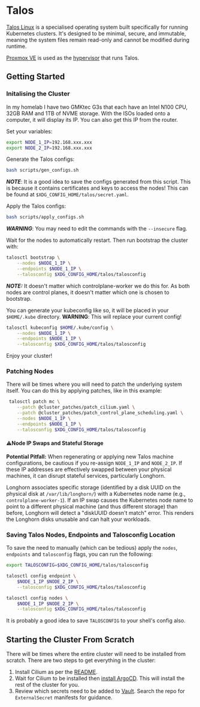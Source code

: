 # Talos

[Talos Linux](https://www.talos.dev/) is a specialised operating system built specifically for running Kubernetes clusters. It's designed to be minimal, secure, and immutable, meaning the system files remain read-only and cannot be modified during runtime.

[Proxmox VE](https://www.proxmox.com/en/) is used as the [hypervisor](https://en.wikipedia.org/wiki/Hypervisor) that runs Talos.

## Getting Started

### Initalising the Cluster

In my homelab I have two GMKtec G3s that each have an Intel N100 CPU, 32GB RAM and 1TB of NVME storage. With the ISOs loaded onto a computer, it will display its IP. You can also get this IP from the router.

Set your variables:

```bash
export NODE_1_IP=192.168.xxx.xxx
export NODE_2_IP=192.168.xxx.xxx
```

Generate the Talos configs:
```bash
bash scripts/gen_configs.sh
```

***NOTE***: It is a good idea to save the configs generated from this script. This is because it contains certificates and keys to access the nodes!
This can be found at `$XDG_CONFIG_HOME/talos/secret.yaml`.

Apply the Talos configs:
```bash
bash scripts/apply_configs.sh
```

***WARNING***: You may need to edit the commands with the `--insecure` flag.

Wait for the nodes to automatically restart. Then run bootstrap the cluster with:

```bash
talosctl bootstrap \
    --nodes $NODE_1_IP \
    --endpoints $NODE_1_IP \
    --talosconfig $XDG_CONFIG_HOME/talos/talosconfig 
```

***NOTE:*** It doesn't matter which controlplane-worker we do this for. As both nodes are control planes, it doesn't matter which one is chosen to bootstrap.


You can generate your kubeconfig like so, it will be placed in your `$HOME/.kube` directory. **WARNING**: This will replace your current config!

```bash
talosctl kubeconfig $HOME/.kube/config \
    --nodes $NODE_1_IP \
    --endpoints $NODE_1_IP \
    --talosconfig $XDG_CONFIG_HOME/talos/talosconfig
```

Enjoy your cluster!


### Patching Nodes

There will be times where you will need to patch the underlying system itself. You can do this by applying patches, like in this example:

```bash
 talosctl patch mc \
    --patch @cluster_patches/patch_cilium.yaml \
    --patch @cluster_patches/patch_control_plane_scheduling.yaml \
    --nodes $NODE_1_IP \
    --endpoints $NODE_1_IP \
    --talosconfig $XDG_CONFIG_HOME/talos/talosconfig
```

#### ⚠️Node IP Swaps and Stateful Storage

**Potential Pitfall:** When regenerating or applying new Talos machine configurations, be cautious if you re-assign `NODE_1_IP` and `NODE_2_IP`. If these IP addresses are effectively swapped between your physical machines, it can disrupt stateful services, particularly Longhorn.

Longhorn associates specific storage (identified by a disk UUID on the physical disk at `/var/lib/longhorn/`) with a Kubernetes node name (e.g., `controlplane-worker-1`). If an IP swap causes the Kubernetes node name to point to a different physical machine (and thus different storage) than before, Longhorn will detect a "diskUUID doesn't match" error. This renders the Longhorn disks unusable and can halt your workloads.

### Saving Talos Nodes, Endpoints and Talosconfig Location

To save the need to manually (which can be tedious) apply the `nodes`, `endpoints` and `talosconfig` flags, you can run the following:

```bash
export TALOSCONFIG=$XDG_CONFIG_HOME/talos/talosconfig

talosctl config endpoint \
    $NODE_1_IP $NODE_2_IP \
    --talosconfig $XDG_CONFIG_HOME/talos/talosconfig

talosctl config nodes \
    $NODE_1_IP $NODE_2_IP \
    --talosconfig $XDG_CONFIG_HOME/talos/talosconfig
```

It is probably a good idea to save `TALOSCONFIG` to your shell's config also.

## Starting the Cluster From Scratch

There will be times where the entire cluster will need to be installed from scratch. There are two steps to get everything in the cluster:

1. Install Cilium as per the [README](../networking/cilium/README.md).
2. Wait for Cilium to be installed then [install ArgoCD](../ci-cd/argocd/README.md). This will install the rest of the cluster for you.
3. Review which secrets need to be added to [Vault](../security/vault/README.md). Search the repo for `ExternalSecret` manifests for guidance.

